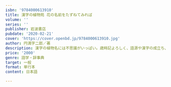 ```yaml
---
isbn: '9784000613910'
title: 漢字の植物苑 花の名前をたずねてみれば
volume: ''
series: ''
publisher: 岩波書店
pubdate: '2020-02-21'
cover: 'https://cover.openbd.jp/9784000613910.jpg'
author: 円満字二郎／著
description: 漢字の植物名には不思議がいっぱい。歳時記よろしく、語源や漢字の成立ち、日本伝来の頃から謎に迫る。
price: '2000'
genre: 語学・辞事典
target: 一般
format: 単行本
content: 日本語

---
```

